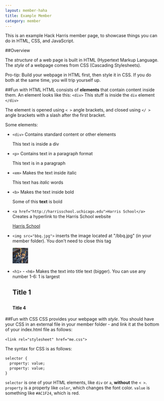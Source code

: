 ```yaml
---
layout: member-haha
title: Example Member
category: member
---
```


This is an example Hack Harris member page, to showcase things you can do in HTML, CSS, and JavaScript.


##Overview

The *structure* of a web page is built in HTML (Hypertext Markup Language. The *style* of a webpage comes from CSS (Cascading Stylesheets). 

Pro-tip: Build your webpage in HTML first, then style it in CSS. If you do both at the same time, you will trip yourself up. 


##Fun with HTML
HTML consists of **elements** that contain content inside them. An element looks like this:
`<div>`
    This stuff is inside the `div` element
`</div>`

The element is opened using `< >` angle brackets, and closed using `</ >` angle brackets with a slash after the first bracket.

Some elements:

* `<div>` Contains standard content or other elements
    
    <div>This text is inside a div</div>

* `<p>` Contains text in a paragraph format
    
    <p>This text is in a paragraph</p>

* `<em>` Makes the text inside italic

    This text has <em>italic</em> words

* `<b>` Makes the text inside bold

    Some of this <b>text</b> is bold

* `<a href="http://harrisschool.uchicago.edu">Harris School</a>` Creates a hyperlink to the Harris School website

    <a href="http://harrisschool.uchicago.edu">Harris School</a>

* `<img src="bbq.jpg">` inserts the image located at "/bbq.jpg" (in your member folder). You don't need to close this tag

    <img src="bbq.jpg" height="50px" width="50px">

* `<h1>` - `<h6>` Makes the text into title text (bigger). You can use any number 1-6: 1 is largest

    <h2>Title 1<h2>
    <h4>Title 4</h4>

##Fun with CSS
CSS provides your webpage with *style*. You should have your CSS in an external file in your member folder - and link it at the bottom of your index.html file as follows:

`<link rel="stylesheet" href="me.css">`

The syntax for CSS is as follows:

```
selector {
  property: value;
  property: value;
}
```

`selector` is one of your HTML elements, like `div` or `a`, **without** the `< >`. `property` is a property like `color`, which changes the font color. `value` is something like `#AC1F24`, which is red.



<!-- this is a comment: it won't be shown -->

<!-- the following incorporates an external stylesheet 
that is located at http://ucdipp.org/members/example/me.css-->
<link rel="stylesheet" href="me.css">

<!-- the following incorporates external JavaScript code
that is located at http://ucdipp.org/members/example/me.js-->
<script src="me.js"></script>
